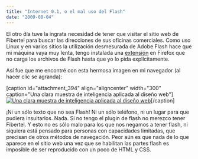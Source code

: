 ```yaml
---
title: "Internet 0.1, o el mal uso del Flash"
date: "2009-08-04"
---
```


El otro día tuve la ingrata necesidad de tener que visitar el sitio web de Fibertel para buscar las direcciones de sus oficinas comerciales. Como uso Linux y en varios sitios la utilización desmesurada de Adobe Flash hace que mi máquina vaya muy lenta, tengo instalada una [extensión](https://addons.mozilla.org/es-ES/firefox/addon/433 "Flashblock, para evitar las aplicaciones de flash") en Firefox que no carga los archivos de Flash hasta que yo lo pida explícitamente.

Así fue que me encontré con esta hermosa imagen en mi navegador (al hacer clic se agranda):

\[caption id="attachment\_394" align="aligncenter" width="300" caption="Una clara muestra de inteligencia aplicada al diseño web"\][![Una clara muestra de inteligencia aplicada al diseño web](images/Aviary-fibertel-com-ar-Picture-1-300x188.png "Sitio de Fibertel")](http://unojoenelcielo.com.ar/wp-content/uploads/2009/07/Aviary-fibertel-com-ar-Picture-1.png)\[/caption\]

¡Ni un sólo texto que no sea Flash! Ni un sólo teléfono, ni un lugar para que pudiera insultarlos. Nada. Si no tengo el plugin de flash no merezco tener Fibertel. Y esto no es sólo malo para los que nos negamos a tener flash, ni siquiera está pensado para personas con capacidades limitadas, que precisan de otros métodos de navegación. Peor aún es que nada de lo que aparece en el sitio web una vez que se habilitan las partes flash es imposible de ser reproducido con un poco de HTML y CSS.

